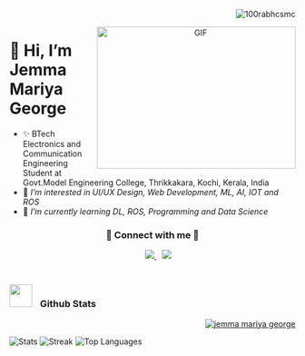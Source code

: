 <p align="right">
	<img src="https://komarev.com/ghpvc/?username=jemma-mg&label=Profile%20views&color=0e75b6&style=flat" alt="100rabhcsmc"/>
</p>

<a target="_blank" align="center">
  <img align="right" top="100" height="250" width="350" alt="GIF" src="https://media.giphy.com/media/SWoSkN6DxTszqIKEqv/giphy.gif">
</a>

# 👋 Hi, I’m Jemma Mariya George 

- ✨ BTech Electronics and Communication Engineering Student at Govt.Model Engineering College, Thrikkakara, Kochi, Kerala, India
- 👀 <i>I’m interested in UI/UX Design, Web Development, ML, AI, IOT and ROS </i>
- 🌱 <i> I’m currently learning DL, ROS, Programming and Data Science </i>

<p align="center">
  <h3 align="center" > 🤝 Connect with me 🤝 </h3>
  <div align="center" class="icons-social" style="margin-left: 10px;">
      <a style="margin-left: 10px;" target="_blank" href="https://www.linkedin.com/in/jemma-mariya-george/">
	    <img src="https://img.icons8.com/doodle/40/000000/linkedin--v2.png">
      </a>
      <a style="margin-left: 10px;" target="_blank" href="https://github.com/jemma-mg">
	    <img src="https://img.icons8.com/doodle/40/000000/github--v1.png">
      </a>
  </div>
</p>

<p align="center"><a href="https://ibb.co/Zg7Y7N2"><img  height="5" width="2000" border_radius="100" src="https://i.ibb.co/R6dBd7j/596357.jpg" alt="596357"></a></p>

### <img src="https://media.giphy.com/media/iY8CRBdQXODJSCERIr/giphy.gif" width="40" height="40" style="margin-right: 10px; margin-bottom:-8px;"> Github Stats

<!-- Trophe -->
<p align="right" ><a href="https://github.com/jemma-mg/github-profile-trophy">
	<img src="https://github-profile-trophy.vercel.app/?username=jemma-mg&theme=lit&column=8" alt="jemma mariya george" />
</a> </p>

![Stats](https://github-readme-stats.vercel.app/api?user=jemma-mg&show_icons=true&theme=dark)
![Streak](https://github-readme-streak-stats.herokuapp.com/?user=jemma-mg&theme=algolia)
![Top Languages](https://github-readme-stats.vercel.app/api/top-langs/?user=jemma-mg&langs_count=8&theme=light&layout=compact)

<!---
jemma-mg/jemma-mg is a ✨ special ✨ repository because its `README.md` (this file) appears on your GitHub profile.
You can click the Preview link to take a look at your changes.
--->

